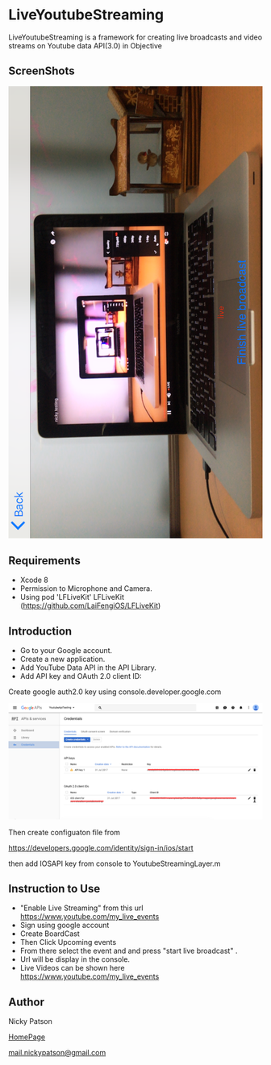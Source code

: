 # LiveYoutubeStreaming

LiveYoutubeStreaming is a framework for creating live broadcasts and video streams on Youtube data API(3.0) in Objective 

## ScreenShots

![Alt text](/ScreenShotSample.png?raw=true "Optional Title")


## Requirements

- Xcode 8
- Permission to Microphone and Camera.
- Using 
  pod 'LFLiveKit' LFLiveKit (https://github.com/LaiFengiOS/LFLiveKit)


## Introduction

- Go to your Google account.
- Create a new application.
- Add YouTube Data API in the API Library.  
- Add API key and OAuth 2.0 client ID:

Create google auth2.0 key using console.developer.google.com

![Alt text](/ScreenShot1.png?raw=true "Optional Title")

Then create configuaton file from

https://developers.google.com/identity/sign-in/ios/start

then add IOSAPI key from console to  YoutubeStreamingLayer.m



## Instruction to Use

- "Enable Live Streaming" from this url https://www.youtube.com/my_live_events
- Sign using google account
- Create BoardCast 
- Then Click Upcoming events 
- From there select the event and and press "start live broadcast" .
- Url will be display in the console.
- Live Videos can be shown here https://www.youtube.com/my_live_events


## Author

Nicky Patson

[HomePage](http://about.me/nickypatson)

<mail.nickypatson@gmail.com>





